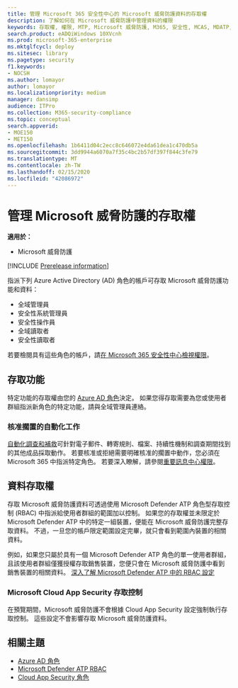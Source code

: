 ```yaml
---
title: 管理 Microsoft 365 安全性中心的 Microsoft 威脅防護資料的存取權
description: 了解如何在 Microsoft 威脅防護中管理資料的權限
keywords: 存取權, 權限, MTP, Microsoft 威脅防護, M365, 安全性, MCAS, MDATP, Cloud App Security, Microsoft Defender 進階威脅防護, 範圍, 約制, RBAC
search.product: eADQiWindows 10XVcnh
ms.prod: microsoft-365-enterprise
ms.mktglfcycl: deploy
ms.sitesec: library
ms.pagetype: security
f1.keywords:
- NOCSH
ms.author: lomayor
author: lomayor
ms.localizationpriority: medium
manager: dansimp
audience: ITPro
ms.collection: M365-security-compliance
ms.topic: conceptual
search.appverid:
- MOE150
- MET150
ms.openlocfilehash: 1b6411d04c2ecc8c646072e4da61dea1c470db5a
ms.sourcegitcommit: 3dd9944a6070a7f35c4bc2b57df397f844c3fe79
ms.translationtype: MT
ms.contentlocale: zh-TW
ms.lasthandoff: 02/15/2020
ms.locfileid: "42086972"
---
```

# <a name="manage-access-to-microsoft-threat-protection"></a>管理 Microsoft 威脅防護的存取權

**適用於：**
- Microsoft 威脅防護

[!INCLUDE [Prerelease information](../includes/prerelease.md)]

指派下列 Azure Active Directory (AD) 角色的帳戶可存取 Microsoft 威脅防護功能和資料：
- 全域管理員
- 安全性系統管理員
- 安全性操作員
- 全域讀取者
- 安全性讀取者

若要檢閱具有這些角色的帳戶，請[在 Microsoft 365 安全性中心檢視權限](https://security.microsoft.com/permissions)。

## <a name="access-to-functionality"></a>存取功能
特定功能的存取權由您的 [Azure AD 角色](https://docs.microsoft.com/azure/active-directory/users-groups-roles/directory-assign-admin-roles)決定。 如果您得存取需要為您或使用者群組指派新角色的特定功能，請與全域管理員連絡。

### <a name="approve-pending-automated-tasks"></a>核准擱置的自動化工作
[自動化調查和補救](mtp-autoir-actions.md)可針對電子郵件、轉寄規則、檔案、持續性機制和調查期間找到的其他成品採取動作。 若要核准或拒絕需要明確核准的擱置中動作，您必須在 Microsoft 365 中指派特定角色。 若要深入瞭解，請參閱[重要訊息中心權限](mtp-action-center.md#required-permissions-for-action-center-tasks)。

## <a name="access-to-data"></a>資料存取權
存取 Microsoft 威脅防護資料可透過使用 Microsoft Defender ATP 角色型存取控制 (RBAC) 中指派給使用者群組的範圍加以控制。 如果您的存取權並未限定於 Microsoft Defender ATP 中的特定一組裝置，便能在 Microsoft 威脅防護完整存取資料。 不過，一旦您的帳戶限定範圍設定完畢，就只會看到範圍內裝置的相關資料。

例如，如果您只屬於具有一個 Microsoft Defender ATP 角色的單一使用者群組，且該使用者群組僅獲授權存取銷售裝置，您便只會在 Microsoft 威脅防護中看到銷售裝置的相關資料。 [深入了解 Microsoft Defender ATP 中的 RBAC 設定](https://docs.microsoft.com/windows/security/threat-protection/microsoft-defender-atp/rbac)

### <a name="microsoft-cloud-app-security-access-controls"></a>Microsoft Cloud App Security 存取控制
在預覽期間，Microsoft 威脅防護不會根據 Cloud App Security 設定強制執行存取控制。 這些設定不會影響存取 Microsoft 威脅防護資料。

## <a name="related-topics"></a>相關主題

- [Azure AD 角色](https://docs.microsoft.com/azure/active-directory/users-groups-roles/directory-assign-admin-roles)
- [Microsoft Defender ATP RBAC](https://docs.microsoft.com/windows/security/threat-protection/microsoft-defender-atp/rbac)
- [Cloud App Security 角色](https://docs.microsoft.com/cloud-app-security/manage-admins)
